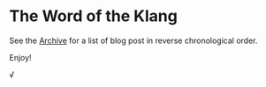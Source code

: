 # The Word of the Klang

See the [Archive](https://github.com/viktorklang/blog/commits/master) for a list of blog post in reverse chronological order.

Enjoy!

√